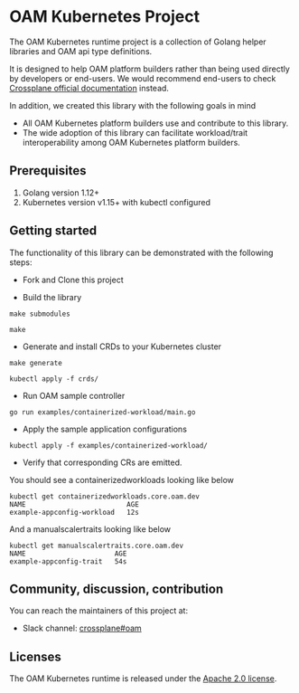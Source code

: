 # OAM Kubernetes Project

The OAM Kubernetes runtime project is a collection of Golang helper libraries and OAM api type
 definitions. 

It is designed to help OAM platform builders rather than being used directly by developers
or end-users. We would recommend end-users to check
[Crossplane  official  documentation](https://crossplane.github.io/docs) instead.

In addition, we created this library with the following goals in mind  
* All OAM Kubernetes platform builders use and contribute to this library. 
* The wide adoption of this library can facilitate workload/trait interoperability among OAM
 Kubernetes platform builders.
 
## Prerequisites

1. Golang version 1.12+
2. Kubernetes version v1.15+ with kubectl configured

## Getting started

The functionality of this library can be demonstrated with the following steps:

* Fork and Clone this project

* Build the library 

```shell
make submodules 

make
```

* Generate and install CRDs to your Kubernetes cluster

```shell
make generate

kubectl apply -f crds/
```

* Run OAM sample controller
```
go run examples/containerized-workload/main.go
```

* Apply the sample application configurations

```
kubectl apply -f examples/containerized-workload/ 
```

* Verify that corresponding CRs are emitted. 

You should see a containerizedworkloads looking like below
```
kubectl get containerizedworkloads.core.oam.dev  
NAME                         AGE
example-appconfig-workload   12s
```

And a manualscalertraits looking like below
```
kubectl get manualscalertraits.core.oam.dev
NAME                      AGE
example-appconfig-trait   54s
```


## Community, discussion, contribution
You can reach the maintainers of this project at:
* Slack channel: [crossplane#oam](https://crossplane.slack.com/#oam)

## Licenses
The OAM Kubernetes runtime is released under the [Apache 2.0 license](LICENSE).
